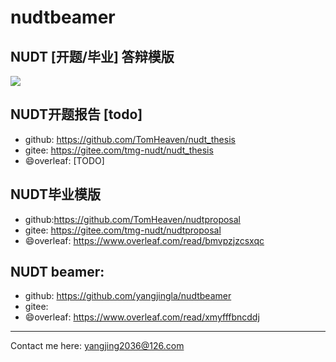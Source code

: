 # nudtbeamer

## NUDT [开题/毕业] 答辩模版

![](https://s3.bmp.ovh/imgs/2022/03/04633d42c637c3e2.png)

## NUDT开题报告 [todo]
- github: https://github.com/TomHeaven/nudt_thesis
- gitee: https://gitee.com/tmg-nudt/nudt_thesis
- 😄overleaf: [TODO]

## NUDT毕业模版
- github:https://github.com/TomHeaven/nudtproposal
- gitee: https://gitee.com/tmg-nudt/nudtproposal
- 😄overleaf: https://www.overleaf.com/read/bmvpzjzcsxqc

## NUDT beamer:
- github: https://github.com/yangjingla/nudtbeamer
- gitee:
- 😄overleaf: https://www.overleaf.com/read/xmyfffbncddj



---
Contact me here: yangjing2036@126.com